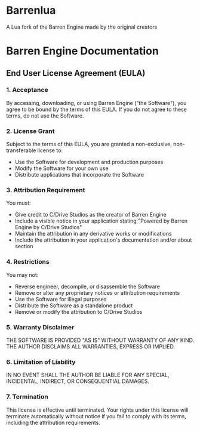 # Barrenlua
A Lua fork of the Barren Engine made by the original creators


# Barren Engine Documentation

## End User License Agreement (EULA)

### 1. Acceptance
By accessing, downloading, or using Barren Engine ("the Software"), you agree to be bound by the terms of this EULA. If you do not agree to these terms, do not use the Software.

### 2. License Grant
Subject to the terms of this EULA, you are granted a non-exclusive, non-transferable license to:
- Use the Software for development and production purposes
- Modify the Software for your own use
- Distribute applications that incorporate the Software

### 3. Attribution Requirement
You must:
- Give credit to C/Drive Studios as the creator of Barren Engine
- Include a visible notice in your application stating "Powered by Barren Engine by C/Drive Studios"
- Maintain the attribution in any derivative works or modifications
- Include the attribution in your application's documentation and/or about section

### 4. Restrictions
You may not:
- Reverse engineer, decompile, or disassemble the Software
- Remove or alter any proprietary notices or attribution requirements
- Use the Software for illegal purposes
- Distribute the Software as a standalone product
- Remove or modify the attribution to C/Drive Studios

### 5. Warranty Disclaimer
THE SOFTWARE IS PROVIDED "AS IS" WITHOUT WARRANTY OF ANY KIND. THE AUTHOR DISCLAIMS ALL WARRANTIES, EXPRESS OR IMPLIED.

### 6. Limitation of Liability
IN NO EVENT SHALL THE AUTHOR BE LIABLE FOR ANY SPECIAL, INCIDENTAL, INDIRECT, OR CONSEQUENTIAL DAMAGES.

### 7. Termination
This license is effective until terminated. Your rights under this license will terminate automatically without notice if you fail to comply with its terms, including the attribution requirements.
